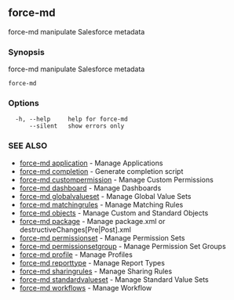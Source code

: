 ## force-md

force-md manipulate Salesforce metadata

### Synopsis

force-md manipulate Salesforce metadata

```
force-md
```

### Options

```
  -h, --help     help for force-md
      --silent   show errors only
```

### SEE ALSO

* [force-md application](force-md_application.md)	 - Manage Applications
* [force-md completion](force-md_completion.md)	 - Generate completion script
* [force-md custompermission](force-md_custompermission.md)	 - Manage Custom Permissions
* [force-md dashboard](force-md_dashboard.md)	 - Manage Dashboards
* [force-md globalvalueset](force-md_globalvalueset.md)	 - Manage Global Value Sets
* [force-md matchingrules](force-md_matchingrules.md)	 - Manage Matching Rules
* [force-md objects](force-md_objects.md)	 - Manage Custom and Standard Objects
* [force-md package](force-md_package.md)	 - Manage package.xml or destructiveChanges[Pre|Post].xml
* [force-md permissionset](force-md_permissionset.md)	 - Manage Permission Sets
* [force-md permissionsetgroup](force-md_permissionsetgroup.md)	 - Manage Permission Set Groups
* [force-md profile](force-md_profile.md)	 - Manage Profiles
* [force-md reporttype](force-md_reporttype.md)	 - Manage Report Types
* [force-md sharingrules](force-md_sharingrules.md)	 - Manage Sharing Rules
* [force-md standardvalueset](force-md_standardvalueset.md)	 - Manage Standard Value Sets
* [force-md workflows](force-md_workflows.md)	 - Manage Workflow

